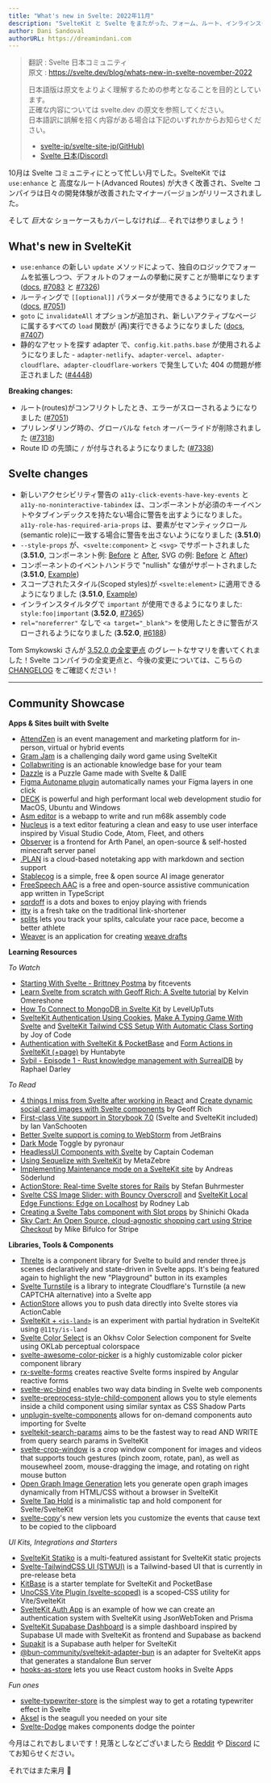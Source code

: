 ```yaml
---
title: "What's new in Svelte: 2022年11月"
description: "SvelteKit と Svelte をまたがった、フォーム、ルート、インラインスタイルの改善"
author: Dani Sandoval
authorURL: https://dreamindani.com
---
```

> 翻訳 : Svelte 日本コミュニティ  
> 原文 : https://svelte.dev/blog/whats-new-in-svelte-november-2022
>
> 日本語版は原文をよりよく理解するための参考となることを目的としています。  
> 正確な内容については svelte.dev の原文を参照してください。  
> 日本語訳に誤解を招く内容がある場合は下記のいずれかからお知らせください。
>
> - [svelte-jp/svelte-site-jp(GitHub)](https://github.com/svelte-jp/svelte-site-jp)
> - [Svelte 日本(Discord)](https://discord.com/invite/YTXq3ZtBbx)

10月は Svelte コミュニティにとって忙しい月でした。SvelteKit では `use:enhance` と 高度なルート(Advanced Routes) が大きく改善され、Svelte コンパイラは日々の開発体験が改善されたマイナーバージョンがリリースされました。

そして _巨大な_ ショーケースもカバーしなければ… それでは参りましょう！

## What's new in SvelteKit

- `use:enhance` の新しい `update` メソッドによって、独自のロジックでフォームを拡張しつつ、デフォルトのフォームの挙動に戻すことが簡単になります ([docs](https://kit.svelte.jp/docs/form-actions#progressive-enhancement-use-enhance), [#7083](https://github.com/sveltejs/kit/pull/7083) と [#7326](https://github.com/sveltejs/kit/pull/7326))
- ルーティングで `[[optional]]` パラメータが使用できるようになりました ([docs](https://kit.svelte.jp/docs/advanced-routing#optional-parameters), [#7051](https://github.com/sveltejs/kit/pull/7051))
- `goto` に `invalidateAll` オプションが追加され、新しいアクティブなページに属するすべての `load` 関数が (再)実行できるようになりました ([docs](https://kit.svelte.jp/docs/modules#$app-navigation-goto), [#7407](https://github.com/sveltejs/kit/pull/7407))
- 静的なアセットを探す adapter で、`config.kit.paths.base` が使用されるようになりました - `adapter-netlify`、`adapter-vercel`、`adapter-cloudflare`、`adapter-cloudflare-workers` で発生していた 404 の問題が修正されました ([#4448](https://github.com/sveltejs/kit/pull/4448))

**Breaking changes:**

- ルート(routes)がコンフリクトしたとき、エラーがスローされるようになりました ([#7051](https://github.com/sveltejs/kit/pull/7051))
- プリレンダリング時の、グローバルな `fetch` オーバーライドが削除されました ([#7318](https://github.com/sveltejs/kit/pull/7318))
- Route ID の先頭に `/` が付与されるようになりました ([#7338](https://github.com/sveltejs/kit/pull/7338))

## Svelte changes

- 新しいアクセシビリティ警告の `a11y-click-events-have-key-events` と `a11y-no-noninteractive-tabindex` は、コンポーネントが必須のキーイベントやタブインデックスを持たない場合に警告を出すようになりました。`a11y-role-has-required-aria-props` は、要素がセマンティックロール(semantic role)に一致する場合に警告を出さないようになりました (**3.51.0**)
- `--style-props` が、`<svelte:component>` と `<svg>` でサポートされました (**3.51.0**, コンポーネント例: [Before](https://svelte.dev/repl/48984f20503f4959b70f24f4130d164b?version=3.47.0) と [After](https://svelte.dev/repl/48984f20503f4959b70f24f4130d164b?version=3.51.0), SVG の例: [Before](https://svelte.dev/repl/b7a3f94255914044b35462234ccaea43?version=3.50.0) と [After](https://svelte.dev/repl/b7a3f94255914044b35462234ccaea43?version=3.51.0))
- コンポーネントのイベントハンドラで "nullish" な値がサポートされました (**3.51.0**, [Example](https://svelte.dev/repl/9228022922af4c76af68ce42349ccbf9?version=3.51.0))
- スコープされたスタイル(Scoped styles)が `<svelte:element>` に適用できるようになりました (**3.51.0**, [Example](https://svelte.dev/repl/23d982fc6f4f4f06a6aa227860fa2d84?version=3.51.0))
- インラインスタイルタグで `important` が使用できるようになりました: `style:foo|important` (**3.52.0**, [#7365](https://github.com/sveltejs/svelte/issues/7365))
- `rel="noreferrer"` なしで `<a target="_blank">` を使用したときに警告がスローされるようになりました (**3.52.0**, [#6188](https://github.com/sveltejs/svelte/issues/6188))

Tom Smykowski さんが [3.52.0 の全変更点](https://tomaszs2.medium.com/svelte-3-52-0-improves-dev-experience-45f8c460bb96) のグレートなサマリを書いてくれました！Svelte コンパイラの全変更点と、今後の変更については、こちらの [CHANGELOG](https://github.com/sveltejs/svelte/blob/master/CHANGELOG.md) をご確認ください！

---

## Community Showcase

**Apps & Sites built with Svelte**

- [AttendZen](https://www.attendzen.io/) is an event management and marketing platform for in-person, virtual or hybrid events
- [Gram Jam](https://gramjam.app/) is a challenging daily word game using SvelteKit
- [Collabwriting](https://collabwriting.com/) is an actionable knowledge base for your team
- [Dazzle](https://dazzlega.me/) is a Puzzle Game made with Svelte & DallE
- [Figma Autoname plugin](https://github.com/Hugo-Dz/figma_autoname_client_app) automatically names your Figma layers in one click
- [DECK](https://github.com/sfx101/deck) is powerful and high performant local web development studio for MacOS, Ubuntu and Windows
- [Asm editor](https://github.com/Specy/asm-editor) is a webapp to write and run m68k assembly code
- [Nucleus](https://github.com/mellobacon/Nucleus) is a text editor featuring a clean and easy to use user interface inspired by Visual Studio Code, Atom, Fleet, and others
- [Observer](https://github.com/diamonc/observer) is a frontend for Arth Panel, an open-source & self-hosted minecraft server panel
- [.PLAN](https://plan.lodzero.com/) is a cloud-based notetaking app with markdown and section support
- [Stablecog](https://github.com/yekta/stablecog) is a simple, free & open source AI image generator
- [FreeSpeech AAC](https://github.com/merkie/freespeech) is a free and open-source assistive communication app written in TypeScript
- [sqrdoff](https://sqrdoff.cubieverse.co/) is a dots and boxes to enjoy playing with friends
- [itty](https://launch.itty-sh.pages.dev/) is a fresh take on the traditional link-shortener
- [splits](https://splits.best/) lets you track your splits, calculate your race pace, become a better athlete
- [Weaver](https://jrende.xyz/weaver/) is an application for creating [weave drafts](https://www.gistyarn.com/blogs/how-to-weave/how-to-read-a-weaving-draft)

**Learning Resources**

_To Watch_

- [Starting With Svelte - Brittney Postma](https://www.youtube.com/watch?v=pdKJzrPA0DY) by fitcevents
- [Learn Svelte from scratch with Geoff Rich: A Svelte tutorial](https://www.youtube.com/watch?v=QoR0AZ-Rov8) by Kelvin Omereshone
- [How To Connect to MongoDB in Svelte Kit](https://www.youtube.com/watch?v=gwktlvFHLMA) by LevelUpTuts
- [SvelteKit Authentication Using Cookies](https://www.youtube.com/watch?v=E3VG-dLCRUk), [Make A Typing Game With Svelte](https://www.youtube.com/watch?v=kMz_Ba_OF2w) and [SvelteKit Tailwind CSS Setup With Automatic Class Sorting](https://www.youtube.com/watch?v=J_G_xP0chog) by Joy of Code
- [Authentication with SvelteKit & PocketBase](https://www.youtube.com/watch?v=doDKaKDvB30) and [Form Actions in SvelteKit (+page)](https://www.youtube.com/watch?v=52nXUwQWeKI) by Huntabyte
- [Sybil - Episode 1 - Rust knowledge management with SurrealDB](https://www.youtube.com/watch?v=eC7IePI5rIk) by Raphael Darley

_To Read_

- [4 things I miss from Svelte after working in React](https://geoffrich.net/posts/4-things-i-miss-svelte/) and [Create dynamic social card images with Svelte components](https://geoffrich.net/posts/svelte-social-image/) by Geoff Rich
- [First-class Vite support in Storybook 7.0](https://storybook.js.org/blog/first-class-vite-support-in-storybook/) (Svelte and SvelteKit included) by Ian VanSchooten
- [Better Svelte support is coming to WebStorm](https://blog.jetbrains.com/webstorm/2022/09/webstorm-2022-3-eap1/#information_regarding_svelte_support) from JetBrains
- [Dark Mode](https://pyronaur.com/dark-mode/) Toggle by pyronaur
- [HeadlessUI Components with Svelte](https://www.captaincodeman.com/headlessui-components-with-svelte) by Captain Codeman
- [Using Sequelize with SvelteKit](https://cherrific.io/0xedB00816FB204b4CD9bCb45FF2EF693E99723484/story/23) by MetaZebre
- [Implementing Maintenance mode on a SvelteKit site](https://blog.encodeart.dev/implementing-maintenance-mode-on-a-sveltekit-site) by Andreas Söderlund
- [ActionStore: Real-time Svelte stores for Rails](https://dev.to/buhrmi/actionstore-real-time-svelte-stores-for-rails-4jhg) by Stefan Buhrmester
- [Svelte CSS Image Slider: with Bouncy Overscroll](https://rodneylab.com/svelte-css-image-slider/) and [SvelteKit Local Edge Functions: Edge on Localhost](https://rodneylab.com/sveltekit-local-edge-functions/) by Rodney Lab
- [Creating a Svelte Tabs component with Slot props](https://blog.openreplay.com/creating-a-svelte-tabs-component-with-slot-props/) by Shinichi Okada
- [Sky Cart: An Open Source, cloud-agnostic shopping cart using Stripe Checkout](https://dev.to/stripe/sky-cart-an-open-source-cloud-agnostic-shopping-cart-using-stripe-checkout-o5k) by Mike Bifulco for Stripe

**Libraries, Tools & Components**

- [Threlte](https://threlte.xyz/) is a component library for Svelte to build and render three.js scenes declaratively and state-driven in Svelte apps. It's being featured again to highlight the new "Playground" button in its examples
- [Svelte Turnstile](https://github.com/ghostdevv/svelte-turnstile) is a library to integrate Cloudflare's Turnstile (a new CAPTCHA alternative) into a Svelte app
- [ActionStore](https://github.com/buhrmi/actionstore) allows you to push data directly into Svelte stores via ActionCable
- [SvelteKit + `<is-land>`](https://sveltekit-is-land.vercel.app/) is an experiment with partial hydration in SvelteKit using `@11ty/is-land`
- [Svelte Color Select](https://github.com/CaptainCodeman/svelte-color-select) is an Okhsv Color Selection component for Svelte using OKLab perceptual colorspace
- [svelte-awesome-color-picker](https://github.com/Ennoriel/svelte-awesome-color-picker) is a highly customizable color picker component library
- [rx-svelte-forms](https://www.npmjs.com/package/rx-svelte-forms) creates reactive Svelte forms inspired by Angular reactive forms
- [svelte-wc-bind](https://www.npmjs.com/package/svelte-wc-bind) enables two way data binding in Svelte web components
- [svelte-preprocess-style-child-component](https://github.com/valterkraemer/svelte-preprocess-style-child-component) allows you to style elements inside a child component using similar syntax as CSS Shadow Parts
- [unplugin-svelte-components](https://www.npmjs.com/package/unplugin-svelte-components) allows for on-demand components auto importing for Svelte
- [sveltekit-search-params](https://github.com/paoloricciuti/sveltekit-search-params) aims to be the fastest way to read AND WRITE from query search params in SvelteKit
- [svelte-crop-window](https://github.com/sabine/svelte-crop-window) is a crop window component for images and videos that supports touch gestures (pinch zoom, rotate, pan), as well as mousewheel zoom, mouse-dragging the image, and rotating on right mouse button
- [Open Graph Image Generation](https://github.com/etherCorps/sveltekit-og) lets you generate open graph images dynamically from HTML/CSS without a browser in SvelteKit
- [Svelte Tap Hold](https://github.com/binsarjr/svelte-taphold) is a minimalistic tap and hold component for Svelte/SvelteKit
- [svelte-copy](https://github.com/ghostdevv/svelte-copy)'s new version lets you customize the events that cause text to be copied to the clipboard

_UI Kits, Integrations and Starters_
- [SvelteKit Statiko](https://github.com/ivodolenc/sveltekit-statiko) is a multi-featured assistant for SvelteKit static projects
- [Svelte-TailwindCSS UI (STWUI)](https://github.com/N00nDay/stwui) is a Tailwind-based UI that is currently in pre-release beta
- [KitBase](https://github.com/kevmodrome/kitbase) is a starter template for SvelteKit and PocketBase
- [UnoCSS Vite Plugin (svelte-scoped)](https://github.com/unocss/unocss/tree/main/examples/sveltekit-scoped) is a scoped-CSS utility for Vite/SvelteKit
- [SvelteKit Auth App](https://github.com/fabiorodriguesroque/sveltekit_auth_app) is an example of how we can create an authentication system with SvelteKit using JsonWebToken and Prisma
- [SvelteKit Supabase Dashboard](https://github.com/xulioc/sveltekit-supabase-dashboard) is a simple dashboard inspired by Supabase UI made with SvelteKit as frontend and Supabase as backend
- [Supakit](https://github.com/j4w8n/supakit) is a Supabase auth helper for SvelteKit
- [@bun-community/sveltekit-adapter-bun](https://www.npmjs.com/package/@bun-community/sveltekit-adapter-bun) is an adapter for SvelteKit apps that generates a standalone Bun server
- [hooks-as-store](https://github.com/micha-lmxt/hooks-as-store) lets you use React custom hooks in Svelte Apps

_Fun ones_

- [svelte-typewriter-store](https://github.com/paoloricciuti/svelte-typewriter-store) is the simplest way to get a rotating typewriter effect in Svelte
- [Aksel](https://www.npmjs.com/package/aksel) is the seagull you needed on your site
- [Svelte-Dodge](https://github.com/WbaN314/svelte-dodge) makes components dodge the pointer

今月はこれでおしまいです！見落としなどございましたら [Reddit](https://www.reddit.com/r/sveltejs/) や [Discord](https://discord.gg/svelte) にてお知らせください。

それではまた来月 👋
